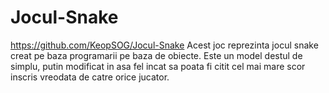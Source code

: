 # Jocul-Snake
https://github.com/KeopSOG/Jocul-Snake
Acest joc reprezinta jocul snake creat pe baza programarii pe baza de obiecte. Este un model destul de simplu, putin modificat in asa fel incat sa poata fi citit cel mai mare scor inscris vreodata de catre orice jucator.
